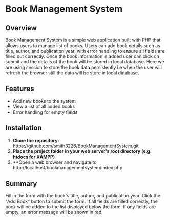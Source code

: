 # Book Management System

## Overview
Book Management System is a simple web application built with PHP that allows users to manage list of books. Users can add book details such as title, author, and publication year, with error handling to ensure all fields are filled out correctly.
Once the book information is added user can click on submit and the details of the book will be stored in local database.
Here we are using session to store the book data persistently i.e when the user will refresh the browser still the data will be store in local database.

## Features
- Add new books to the system
- View a list of all added books
- Error handling for empty fields


## Installation
1. **Clone the repository:**
   https://github.com/smith3226/BookManagementSystem.git
2. **Place the project folder in your web server's root directory (e.g. htdocs for XAMPP)**
3. **Open a web browser and navigate to http://localhost/bookmanagementsystem/index.php

## Summary
Fill in the form with the book's title, author, and publication year.
Click the "Add Book" button to submit the form.
If all fields are filled correctly, the book will be added to the list displayed below the form.
If any fields are empty, an error message will be shown in red.
